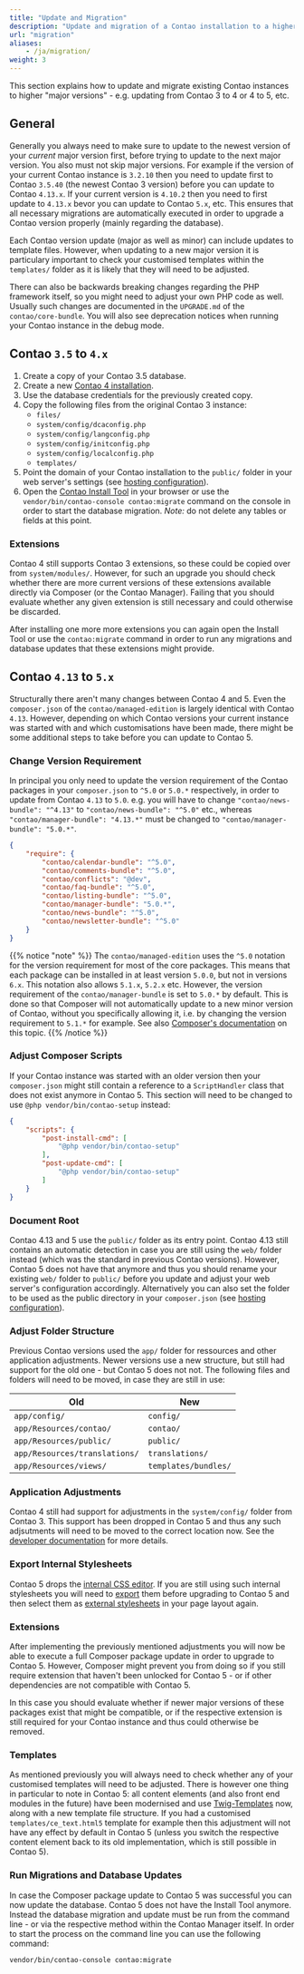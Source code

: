 ```yaml
---
title: "Update and Migration"
description: "Update and migration of a Contao installation to a higher major version."
url: "migration"
aliases:
    - /ja/migration/
weight: 3
---
```


This section explains how to update and migrate existing Contao instances to higher "major versions" - e.g. updating from Contao 3 to 4 or
4 to 5, etc.


## General

Generally you always need to make sure to update to the newest version of your _current_ major version first, before trying to update to the
next major version. You also must not skip major versions. For example if the version of your current Contao instance is `3.2.10` then you
need to update first to Contao `3.5.40` (the newest Contao 3 version) before you can update to Contao `4.13.x`. If your current version is
`4.10.2` then you need to first update to `4.13.x` bevor you can update to Contao `5.x`, etc. This ensures that all necessary migrations are
automatically executed in order to upgrade a Contao version properly (mainly regarding the database).

Each Contao version update (major as well as minor) can include updates to template files. However, when updating to a new major version it
is particulary important to check your customised templates within the `templates/` folder as it is likely that they will need to be
adjusted.

There can also be backwards breaking changes regarding the PHP framework itself, so you might need to adjust your own PHP code as well.
Usually such changes are documented in the `UPGRADE.md` of the `contao/core-bundle`. You will also see deprecation notices when running your
Contao instance in the debug mode.


## Contao `3.5` to `4.x`

1. Create a copy of your Contao 3.5 database.
2. Create a new [Contao 4 installation][ContaoInstallation].
3. Use the database credentials for the previously created copy.
4. Copy the following files from the original Contao 3 instance:
    * `files/`
    * `system/config/dcaconfig.php`
    * `system/config/langconfig.php`
    * `system/config/initconfig.php`
    * `system/config/localconfig.php`
    * `templates/`
5. Point the domain of your Contao installation to the `public/` folder in your web server's settings
(see [hosting configuration][HostingConfig]).
6. Open the [Contao Install Tool][ContaoInstallTool] in your browser or use the `vendor/bin/contao-console contao:migrate` command on the 
console in order to start the database migration. _Note:_ do not delete any tables or fields at this point.


### Extensions

Contao 4 still supports Contao 3 extensions, so these could be copied over from `system/modules/`. However, for such an upgrade you should
check whether there are more current versions of these extensions available directly via Composer (or the Contao Manager). Failing that you
should evaluate whether any given extension is still necessary and could otherwise be discarded.

After installing one more more extensions you can again open the Install Tool or use the `contao:migrate` command in order to run any
migrations and database updates that these extensions might provide.


## Contao `4.13` to `5.x`

Structurally there aren't many changes between Contao 4 and 5. Even the `composer.json` of the `contao/managed-edition` is largely
identical with Contao `4.13`. However, depending on which Contao versions your current instance was started with and which customisations
have been made, there might be some additional steps to take before you can update to Contao 5.


### Change Version Requirement

In principal you only need to update the version requirement of the Contao packages in your `composer.json` to `^5.0` or `5.0.*` 
respectively, in order to update from Contao `4.13` to `5.0`. e.g. you will have to change `"contao/news-bundle": "^4.13"` to
`"contao/news-bundle": "^5.0"` etc., whereas `"contao/manager-bundle": "4.13.*"` must be changed to `"contao/manager-bundle": "5.0.*"`.

```json
{
    "require": {
        "contao/calendar-bundle": "^5.0",
        "contao/comments-bundle": "^5.0",
        "contao/conflicts": "@dev",
        "contao/faq-bundle": "^5.0",
        "contao/listing-bundle": "^5.0",
        "contao/manager-bundle": "5.0.*",
        "contao/news-bundle": "^5.0",
        "contao/newsletter-bundle": "^5.0"
    }
}
```

{{% notice "note" %}}
The `contao/managed-edition` uses the `^5.0` notation for the version requirement for most of the core packages. This means that each
package can be installed in at least version `5.0.0`, but not in versions `6.x`. This notation also allows `5.1.x`, `5.2.x` etc. However,
the version requirement of the `contao/manager-bundle` is set to `5.0.*` by default. This is done so that Composer will not automatically
update to a new minor version of Contao, without you specifically allowing it, i.e. by changing the version requirement to `5.1.*` for
example. See also [Composer's documentation](https://getcomposer.org/doc/articles/versions.md) on this topic.
{{% /notice %}}


### Adjust Composer Scripts

If your Contao instance was started with an older version then your `composer.json` might still contain a reference to a `ScriptHandler`
class that does not exist anymore in Contao 5. This section will need to be changed to use `@php vendor/bin/contao-setup` instead:

```json
{
    "scripts": {
        "post-install-cmd": [
            "@php vendor/bin/contao-setup"
        ],
        "post-update-cmd": [
            "@php vendor/bin/contao-setup"
        ]
    }
}
```


### Document Root

Contao 4.13 and 5 use the `public/` folder as its entry point. Contao 4.13 still contains an automatic detection in case you are still
using the `web/` folder instead (which was the standard in previous Contao versions). However, Contao 5 does not have that anymore and thus
you should rename your existing `web/` folder to `public/` before you update and adjust your web server's configuration accordingly.
Alternatively you can also set the folder to be used as the public directory in your `composer.json` 
(see [hosting configuration][HostingConfig]).


### Adjust Folder Structure

Previous Contao versions used the `app/` folder for ressources and other application adjustments. Newer versions use a new structure, but
still had support for the old one - but Contao 5 does not not. The following files and folders will need to be moved, in case they are still
in use:

| Old | New |
|---|---|
| `app/config/` | `config/` |
| `app/Resources/contao/` | `contao/` |
| `app/Resources/public/` | `public/` |
| `app/Resources/translations/` | `translations/` |
| `app/Resources/views/` | `templates/bundles/` |


### Application Adjustments

Contao 4 still had support for adjustments in the `system/config/` folder from Contao 3. This support has been dropped in Contao 5 and thus
any such adjsutments will need to be moved to the correct location now. See the [developer documentation][ConfigTranslations] for more
details.


### Export Internal Stylesheets

Contao 5 drops the [internal CSS editor][ManageStylesheets]. If you are still using such internal stylesheets you will need to 
[export][ExportStylesheets] them before upgrading to Contao 5 and then select them as [external stylesheets][LayoutStylesheets] in your page 
layout again.


### Extensions

After implementing the previously mentioned adjustments you will now be able to execute a full Composer package update in order to upgrade 
to Contao 5. However, Composer might prevent you from doing so if you still require extension that haven't been unlocked for Contao 5 - or 
if other dependencies are not compatible with Contao 5.

In this case you should evaluate whether if newer major versions of these packages exist that might be compatible, or if the respective 
extension is still required for your Contao instance and thus could otherwise be removed.


### Templates

As mentioned previously you will always need to check whether any of your customised templates will need to be adjusted. There is however
one thing in particular to note in Contao 5: all content elements (and also front end modules in the future) have been modernised and use
[Twig-Templates][TwigTemplates] now, along with a new template file structure. If you had a customised `templates/ce_text.html5` template
for example then this adjustment will not have any effect by default in Contao 5 (unless you switch the respective content element back to
its old implementation, which is still possible in Contao 5).


### Run Migrations and Database Updates

In case the Composer package update to Contao 5 was successful you can now update the database. Contao 5 does not have the Install Tool
anymore. Instead the database migration and update must be run from the command line - or via the respective method within the Contao
Manager itself. In order to start the process on the command line you can use the following command:

```shell
vendor/bin/contao-console contao:migrate
```


[ContaoInstallation]: /ja/installation/install-contao/
[ContaoInstallTool]: /ja/installation/contao-installtool/
[HostingConfig]: /ja/installation/system-requirements/#hosting-configuration
[ContaoManager]: /ja/installation/contao-manager/
[TwigTemplates]: /ja/layout/templates/twig/
[ConfigTranslations]: https://docs.contao.org/dev/getting-started/starting-development/#contao-configuration-translations
[ManageStylesheets]: /ja/layout/theme-manager/manage-stylesheets/
[ExportStylesheets]: /ja/layout/theme-manager/manage-stylesheets/#stylesheets-exportieren
[LayoutStylesheets]: /ja/layout/theme-manager/manage-page-layouts/#stylesheets
